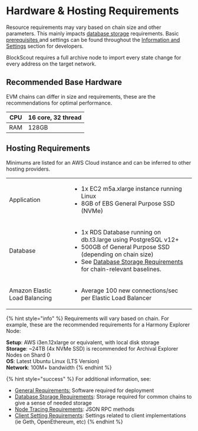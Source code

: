 # Hardware & Hosting Requirements

Resource requirements may vary based on chain size and other parameters. This mainly impacts [database storage](database-storage-requirements.md) requirements. Basic [prerequisites ](requirements.md)and settings can be found throughout the [Information and Settings](../information-and-settings/) section for developers.

BlockScout requires a full archive node to import every state change for every address on the target network.

## Recommended Base Hardware

EVM chains can differ in size and requirements, these are the recommendations for optimal performance.

| CPU | 16 core, 32 thread |
| --- | ------------------ |
| RAM | 128GB              |

## Hosting Requirements

Minimums are listed for an AWS Cloud instance and can be inferred to other hosting providers.

|                               |                                                                                                                                                                                                                                                                      |
| ----------------------------- | -------------------------------------------------------------------------------------------------------------------------------------------------------------------------------------------------------------------------------------------------------------------- |
| Application                   | <ul><li>1x EC2 m5a.xlarge instance running Linux</li><li>8GB of EBS General Purpose SSD (NVMe)</li></ul>                                                                                                                                                             |
| Database                      | <ul><li>1x RDS Database running on db.t3.large using PostgreSQL v12+</li><li>500GB of General Purpose SSD (depending on chain size)</li><li>See <a href="database-storage-requirements.md">Database Storage Requirements</a> for chain-relevant baselines.</li></ul> |
| Amazon Elastic Load Balancing | <ul><li>Average 100 new connections/sec per Elastic Load Balancer</li></ul>                                                                                                                                                                                          |

{% hint style="info" %}
Requirements will vary based on chain. For example, these are the recommended requirements for a Harmony Explorer Node:

**Setup**: AWS i3en.12xlarge or equivalent, with local disk storage\
**Storage**: \~24TB (4x NVMe SSD) is recommended for Archival Explorer Nodes on Shard 0\
**OS**: Latest Ubuntu Linux (LTS Version)\
**Network**: 100M+ bandwidth
{% endhint %}

{% hint style="success" %}
For additional information, see:

* [General Requirements:](requirements.md) Software required for deployment
* [Database Storage Requirements](database-storage-requirements.md): Storage required for common chains to give a sense of needed storage
* [Node Tracing Requirements](node-tracing-json-rpc-requirements.md): JSON RPC methods
* [Client Setting Requirements](client-settings.md): Settings related to client implementations (ie Geth, OpenEthereum, etc)
{% endhint %}
